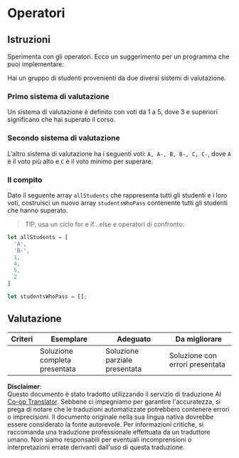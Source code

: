<!--
CO_OP_TRANSLATOR_METADATA:
{
  "original_hash": "bf62b82567e6f9bdf4abda9ae0ccb64a",
  "translation_date": "2025-08-25T21:38:47+00:00",
  "source_file": "2-js-basics/3-making-decisions/assignment.md",
  "language_code": "it"
}
-->
# Operatori

## Istruzioni

Sperimenta con gli operatori. Ecco un suggerimento per un programma che puoi implementare:

Hai un gruppo di studenti provenienti da due diversi sistemi di valutazione.

### Primo sistema di valutazione

Un sistema di valutazione è definito con voti da 1 a 5, dove 3 e superiori significano che hai superato il corso.

### Secondo sistema di valutazione

L'altro sistema di valutazione ha i seguenti voti: `A, A-, B, B-, C, C-`, dove `A` è il voto più alto e `C` è il voto minimo per superare.

### Il compito

Dato il seguente array `allStudents` che rappresenta tutti gli studenti e i loro voti, costruisci un nuovo array `studentsWhoPass` contenente tutti gli studenti che hanno superato.

> TIP, usa un ciclo for e if...else e operatori di confronto:

```javascript
let allStudents = [
  'A',
  'B-',
  1,
  4,
  5,
  2
]

let studentsWhoPass = [];
```

## Valutazione

| Criteri  | Esemplare                     | Adeguato                      | Da migliorare                   |
| -------- | ----------------------------- | ----------------------------- | ------------------------------- |
|          | Soluzione completa presentata | Soluzione parziale presentata | Soluzione con errori presentata |

**Disclaimer**:  
Questo documento è stato tradotto utilizzando il servizio di traduzione AI [Co-op Translator](https://github.com/Azure/co-op-translator). Sebbene ci impegniamo per garantire l'accuratezza, si prega di notare che le traduzioni automatizzate potrebbero contenere errori o imprecisioni. Il documento originale nella sua lingua nativa dovrebbe essere considerato la fonte autorevole. Per informazioni critiche, si raccomanda una traduzione professionale effettuata da un traduttore umano. Non siamo responsabili per eventuali incomprensioni o interpretazioni errate derivanti dall'uso di questa traduzione.